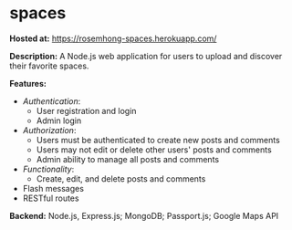 # spaces

**Hosted at:** https://rosemhong-spaces.herokuapp.com/

**Description:** A Node.js web application for users to upload and discover their favorite spaces.

**Features:**
- *Authentication*:
  - User registration and login
  - Admin login
- *Authorization*:
  - Users must be authenticated to create new posts and comments
  - Users may not edit or delete other users' posts and comments
  - Admin ability to manage all posts and comments
- *Functionality*:
  - Create, edit, and delete posts and comments
- Flash messages 
- RESTful routes

**Backend:** Node.js, Express.js; MongoDB; Passport.js; Google Maps API